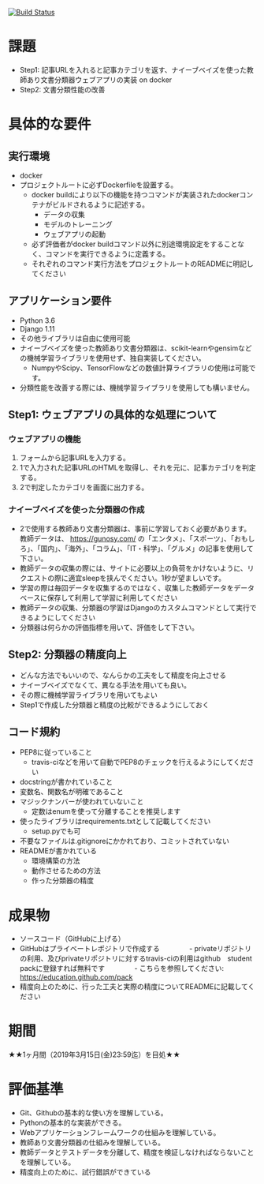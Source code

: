 [![Build Status](https://travis-ci.com/watakandhi/gunosy_coding_task.svg?token=UPeNZfpEiF2sCZduAo4d&branch=master)](https://travis-ci.com/watakandhi/gunosy_coding_task)

# 課題
- Step1: 記事URLを入れると記事カテゴリを返す、ナイーブベイズを使った教師あり文書分類器ウェブアプリの実装 on docker
- Step2: 文書分類性能の改善

# 具体的な要件
## 実行環境
- docker
- プロジェクトルートに必ずDockerfileを設置する。
    - docker buildにより以下の機能を持つコマンドが実装されたdockerコンテナがビルドされるように記述する。
        - データの収集
        - モデルのトレーニング
        - ウェブアプリの起動
    - 必ず評価者がdocker buildコマンド以外に別途環境設定をすることなく、コマンドを実行できるように定義する。
    - それぞれのコマンド実行方法をプロジェクトルートのREADMEに明記してください

## アプリケーション要件
- Python 3.6
- Django 1.11
- その他ライブラリは自由に使用可能
- ナイーブベイズを使った教師あり文書分類器は、scikit-learnやgensimなどの機械学習ライブラリを使用せず、独自実装してください。
    - NumpyやScipy、TensorFlowなどの数値計算ライブラリの使用は可能です。
- 分類性能を改善する際には、機械学習ライブラリを使用しても構いません。

## Step1: ウェブアプリの具体的な処理について
### ウェブアプリの機能

1. フォームから記事URLを入力する。
2. 1で入力された記事URLのHTMLを取得し、それを元に、記事カテゴリを判定する。
3. 2で判定したカテゴリを画面に出力する。

### ナイーブベイズを使った分類器の作成
- 2で使用する教師あり文書分類器は、事前に学習しておく必要があります。教師データは、 https://gunosy.com/ の「エンタメ」、「スポーツ」、「おもしろ」、「国内」、「海外」、「コラム」、「IT・科学」、「グルメ」の記事を使用して下さい。
- 教師データの収集の際には、サイトに必要以上の負荷をかけないように、リクエストの際に適宜sleepを挟んでください。1秒が望ましいです。
- 学習の際は毎回データを収集するのではなく、収集した教師データをデータベースに保存して利用して学習に利用してください
- 教師データの収集、分類器の学習はDjangoのカスタムコマンドとして実行できるようにしてください
- 分類器は何らかの評価指標を用いて、評価をして下さい。

## Step2: 分類器の精度向上
- どんな方法でもいいので、なんらかの工夫をして精度を向上させる
- ナイーブベイズでなくて、異なる手法を用いても良い。
- その際に機械学習ライブラリを用いてもよい
- Step1で作成した分類器と精度の比較ができるようにしておく

## コード規約
- PEP8に従っていること
    - travis-ciなどを用いて自動でPEP8のチェックを行えるようにしてください
- docstringが書かれていること
- 変数名、関数名が明確であること
- マジックナンバーが使われていないこと
    - 定数はenumを使って分離することを推奨します
- 使ったライブラリはrequirements.txtとして記載してください
    - setup.pyでも可
- 不要なファイルは.gitignoreにかかれており、コミットされていない
- READMEが書かれている
    - 環境構築の方法
    - 動作させるための方法
    - 作った分類器の精度

# 成果物
- ソースコード（GitHubに上げる）
- GitHubはプライベートレポジトリで作成する
　　　　- privateリポジトリの利用、及びprivateリポジトリに対するtravis-ciの利用はgithub　student packに登録すれば無料です
　　　　- こちらを参照してください: https://education.github.com/pack
- 精度向上のために、行った工夫と実際の精度についてREADMEに記載してください

# 期間
★★1ヶ月間（2019年3月15日(金)23:59迄）を目処★★ 

# 評価基準
- Git、Githubの基本的な使い方を理解している。
- Pythonの基本的な実装ができる。
- Webアプリケーションフレームワークの仕組みを理解している。
- 教師あり文書分類器の仕組みを理解している。
- 教師データとテストデータを分離して、精度を検証しなければならないことを理解している。
- 精度向上のために、試行錯誤ができている

